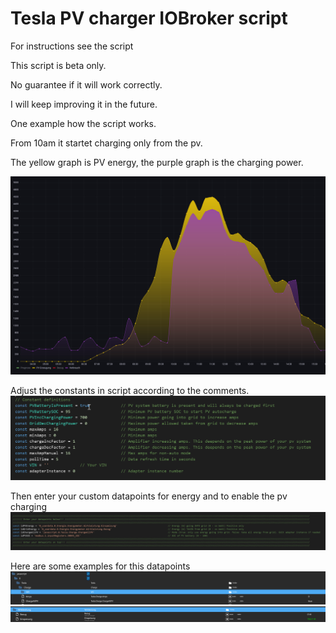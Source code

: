 # Tesla PV charger IOBroker script

For instructions see the script

This script is beta only.

No guarantee if it will work correctly.

I will keep improving it in the future.

One example how the script works.

From 10am it startet charging only from the pv.



The yellow graph is PV energy, the purple graph is the charging power.

![PV charge](PVCharge.png)


Adjust the constants in script according to the comments.
![Constants](constants.png)


Then enter your custom datapoints for energy and to enable the pv charging
![Variables](variables.png)

Here are some examples for this datapoints
![dp1](dp1.png)
![dp2](dp2.png)
